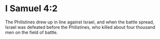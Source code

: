 # I Samuel 4:2

The Philistines drew up in line against Israel, and when the battle spread, Israel was defeated before the Philistines, who killed about four thousand men on the field of battle.
